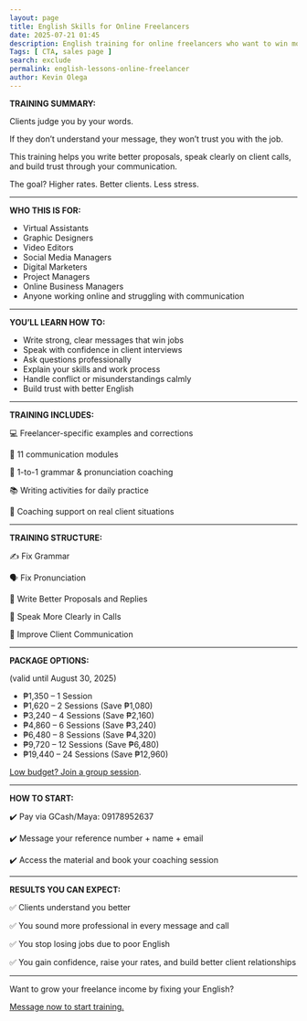 ```yaml
--- 
layout: page
title: English Skills for Online Freelancers
date: 2025-07-21 01:45
description: English training for online freelancers who want to win more jobs, communicate clearly with clients, and raise their rates. Improve your proposals, interviews, and client messages with targeted practice and support
Tags: [ CTA, sales page ]
search: exclude
permalink: english-lessons-online-freelancer 
author: Kevin Olega 
--- 
```



**TRAINING SUMMARY:**

Clients judge you by your words.

If they don’t understand your message, they won’t trust you with the job.

This training helps you write better proposals, speak clearly on client calls, and build trust through your communication.

The goal? Higher rates. Better clients. Less stress.

---

**WHO THIS IS FOR:**

* Virtual Assistants
* Graphic Designers
* Video Editors
* Social Media Managers
* Digital Marketers
* Project Managers
* Online Business Managers
* Anyone working online and struggling with communication

---

**YOU’LL LEARN HOW TO:**

* Write strong, clear messages that win jobs
* Speak with confidence in client interviews
* Ask questions professionally
* Explain your skills and work process
* Handle conflict or misunderstandings calmly
* Build trust with better English

---

**TRAINING INCLUDES:**

💻 Freelancer-specific examples and corrections

📖 11 communication modules

📱 1-to-1 grammar & pronunciation coaching

📚 Writing activities for daily practice

🧠 Coaching support on real client situations

---

**TRAINING STRUCTURE:**

✍️ Fix Grammar

🗣️ Fix Pronunciation

📩 Write Better Proposals and Replies

💬 Speak More Clearly in Calls

🤝 Improve Client Communication

---

**PACKAGE OPTIONS:**

(valid until August 30, 2025)

* ₱1,350 – 1 Session
* ₱1,620 – 2 Sessions (Save ₱1,080)
* ₱3,240 – 4 Sessions (Save ₱2,160)
* ₱4,860 – 6 Sessions (Save ₱3,240)
* ₱6,480 – 8 Sessions (Save ₱4,320)
* ₱9,720 – 12 Sessions (Save ₱6,480)
* ₱19,440 – 24 Sessions (Save ₱12,960)

<a href="https://callcentertrainingtips.com/group-sessions">Low budget? Join a group session</a>.

---

**HOW TO START:**

✔️ Pay via GCash/Maya: 09178952637

✔️ Message your reference number + name + email

✔️ Access the material and book your coaching session

---

**RESULTS YOU CAN EXPECT:**

✅ Clients understand you better

✅ You sound more professional in every message and call

✅ You stop losing jobs due to poor English

✅ You gain confidence, raise your rates, and build better client relationships

---

Want to grow your freelance income by fixing your English?

<a href="https://www.facebook.com/callcentertrainingtips">Message now to start training.</a>

